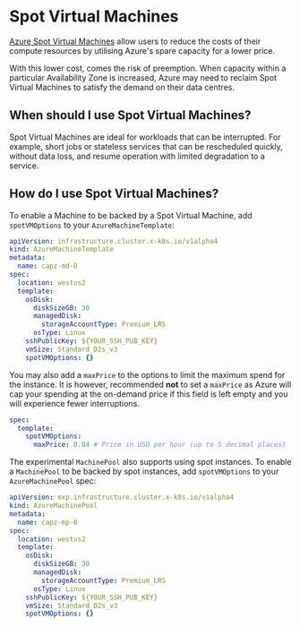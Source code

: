 # Spot Virtual Machines

[Azure Spot Virtual Machines](https://azure.microsoft.com/en-gb/pricing/spot/) allow users to reduce the costs of their
compute resources by utilising Azure's spare capacity for a lower price.

With this lower cost, comes the risk of preemption.
When capacity within a particular Availability Zone is increased,
Azure may need to reclaim Spot Virtual Machines to satisfy the demand on their data centres.

## When should I use Spot Virtual Machines?

Spot Virtual Machines are ideal for workloads that can be interrupted.
For example, short jobs or stateless services that can be rescheduled quickly,
without data loss, and resume operation with limited degradation to a service.

## How do I use Spot Virtual Machines?

To enable a Machine to be backed by a Spot Virtual Machine, add `spotVMOptions`
to your `AzureMachineTemplate`:

```yaml
apiVersion: infrastructure.cluster.x-k8s.io/v1alpha4
kind: AzureMachineTemplate
metadata:
  name: capz-md-0
spec:
  location: westus2
  template:
    osDisk:
      diskSizeGB: 30
      managedDisk:
        storageAccountType: Premium_LRS
      osType: Linux
    sshPublicKey: ${YOUR_SSH_PUB_KEY}
    vmSize: Standard_D2s_v3
    spotVMOptions: {}
```

You may also add a `maxPrice` to the options to limit the maximum spend for the
instance. It is however, recommended **not** to set a `maxPrice` as Azure will
cap your spending at the on-demand price if this field is left empty and you will
experience fewer interruptions.

```yaml
spec:
  template:
    spotVMOptions:
      maxPrice: 0.04 # Price in USD per hour (up to 5 decimal places)
```

The experimental `MachinePool` also supports using spot instances. To enable a `MachinePool` to be backed by spot instances, add `spotVMOptions` to your `AzureMachinePool` spec:

```yaml
apiVersion: exp.infrastructure.cluster.x-k8s.io/v1alpha4
kind: AzureMachinePool
metadata:
  name: capz-mp-0
spec:
  location: westus2
  template:
    osDisk:
      diskSizeGB: 30
      managedDisk:
        storageAccountType: Premium_LRS
      osType: Linux
    sshPublicKey: ${YOUR_SSH_PUB_KEY}
    vmSize: Standard_D2s_v3
    spotVMOptions: {}
```
